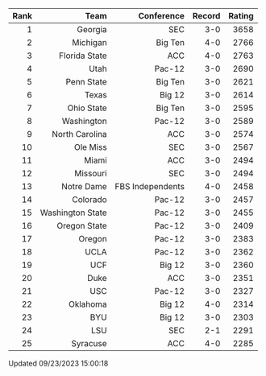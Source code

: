 | Rank  | Team                 | Conference           | Record   | Rating |
| ---:  | ---:                 | ---:                 | ---:     | ---:   |
| 1     | Georgia              | SEC                  | 3-0      | 3658   |
| 2     | Michigan             | Big Ten              | 4-0      | 2766   |
| 3     | Florida State        | ACC                  | 4-0      | 2763   |
| 4     | Utah                 | Pac-12               | 3-0      | 2690   |
| 5     | Penn State           | Big Ten              | 3-0      | 2621   |
| 6     | Texas                | Big 12               | 3-0      | 2614   |
| 7     | Ohio State           | Big Ten              | 3-0      | 2595   |
| 8     | Washington           | Pac-12               | 3-0      | 2589   |
| 9     | North Carolina       | ACC                  | 3-0      | 2574   |
| 10    | Ole Miss             | SEC                  | 3-0      | 2567   |
| 11    | Miami                | ACC                  | 3-0      | 2494   |
| 12    | Missouri             | SEC                  | 3-0      | 2494   |
| 13    | Notre Dame           | FBS Independents     | 4-0      | 2458   |
| 14    | Colorado             | Pac-12               | 3-0      | 2457   |
| 15    | Washington State     | Pac-12               | 3-0      | 2455   |
| 16    | Oregon State         | Pac-12               | 3-0      | 2409   |
| 17    | Oregon               | Pac-12               | 3-0      | 2383   |
| 18    | UCLA                 | Pac-12               | 3-0      | 2362   |
| 19    | UCF                  | Big 12               | 3-0      | 2360   |
| 20    | Duke                 | ACC                  | 3-0      | 2351   |
| 21    | USC                  | Pac-12               | 3-0      | 2327   |
| 22    | Oklahoma             | Big 12               | 4-0      | 2314   |
| 23    | BYU                  | Big 12               | 3-0      | 2303   |
| 24    | LSU                  | SEC                  | 2-1      | 2291   |
| 25    | Syracuse             | ACC                  | 4-0      | 2285   |

Updated 09/23/2023 15:00:18

